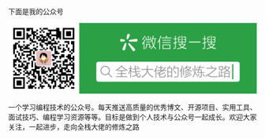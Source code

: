 下面是我的公众号


![](../public/wechat.png)

<style scoped>
    p:nth-child(2) {
        text-align: center
    }
</style>

一个学习编程技术的公众号。每天推送高质量的优秀博文、开源项目、实用工具、面试技巧、编程学习资源等等。目标是做到个人技术与公众号一起成长。欢迎大家关注，一起进步，走向全栈大佬的修炼之路